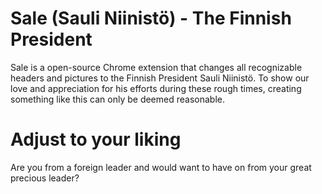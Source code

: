 # Sale (Sauli Niinistö) - The Finnish President
Sale is a open-source Chrome extension that changes all recognizable headers and pictures to the Finnish President Sauli Niinistö. To show our love and appreciation for his efforts during these rough times, creating something like this can only be deemed reasonable. 

# Adjust to your liking
Are you from a foreign leader and would want to have on from your great precious leader? 
